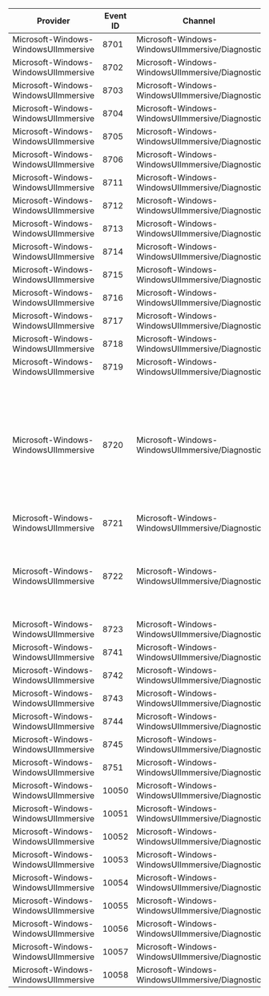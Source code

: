 Provider                              |  Event ID  |  Channel                                          |  Message
--------------------------------------|------------|---------------------------------------------------|-------------------------------------------------------------------------------------------------
Microsoft-Windows-WindowsUIImmersive  |  8701      |  Microsoft-Windows-WindowsUIImmersive/Diagnostic  |
Microsoft-Windows-WindowsUIImmersive  |  8702      |  Microsoft-Windows-WindowsUIImmersive/Diagnostic  |
Microsoft-Windows-WindowsUIImmersive  |  8703      |  Microsoft-Windows-WindowsUIImmersive/Diagnostic  |
Microsoft-Windows-WindowsUIImmersive  |  8704      |  Microsoft-Windows-WindowsUIImmersive/Diagnostic  |
Microsoft-Windows-WindowsUIImmersive  |  8705      |  Microsoft-Windows-WindowsUIImmersive/Diagnostic  |
Microsoft-Windows-WindowsUIImmersive  |  8706      |  Microsoft-Windows-WindowsUIImmersive/Diagnostic  |
Microsoft-Windows-WindowsUIImmersive  |  8711      |  Microsoft-Windows-WindowsUIImmersive/Diagnostic  |
Microsoft-Windows-WindowsUIImmersive  |  8712      |  Microsoft-Windows-WindowsUIImmersive/Diagnostic  |
Microsoft-Windows-WindowsUIImmersive  |  8713      |  Microsoft-Windows-WindowsUIImmersive/Diagnostic  |
Microsoft-Windows-WindowsUIImmersive  |  8714      |  Microsoft-Windows-WindowsUIImmersive/Diagnostic  |
Microsoft-Windows-WindowsUIImmersive  |  8715      |  Microsoft-Windows-WindowsUIImmersive/Diagnostic  |
Microsoft-Windows-WindowsUIImmersive  |  8716      |  Microsoft-Windows-WindowsUIImmersive/Diagnostic  |
Microsoft-Windows-WindowsUIImmersive  |  8717      |  Microsoft-Windows-WindowsUIImmersive/Diagnostic  |
Microsoft-Windows-WindowsUIImmersive  |  8718      |  Microsoft-Windows-WindowsUIImmersive/Diagnostic  |
Microsoft-Windows-WindowsUIImmersive  |  8719      |  Microsoft-Windows-WindowsUIImmersive/Diagnostic  |
Microsoft-Windows-WindowsUIImmersive  |  8720      |  Microsoft-Windows-WindowsUIImmersive/Diagnostic  |  The popup was registered with hwnd ({HWND}) with flags ({Flags}) and in process ({Process ID}).
Microsoft-Windows-WindowsUIImmersive  |  8721      |  Microsoft-Windows-WindowsUIImmersive/Diagnostic  |
Microsoft-Windows-WindowsUIImmersive  |  8722      |  Microsoft-Windows-WindowsUIImmersive/Diagnostic  |  The Popup ({HWND}) was dismissed because {Dismiss Reason}.
Microsoft-Windows-WindowsUIImmersive  |  8723      |  Microsoft-Windows-WindowsUIImmersive/Diagnostic  |
Microsoft-Windows-WindowsUIImmersive  |  8741      |  Microsoft-Windows-WindowsUIImmersive/Diagnostic  |
Microsoft-Windows-WindowsUIImmersive  |  8742      |  Microsoft-Windows-WindowsUIImmersive/Diagnostic  |
Microsoft-Windows-WindowsUIImmersive  |  8743      |  Microsoft-Windows-WindowsUIImmersive/Diagnostic  |
Microsoft-Windows-WindowsUIImmersive  |  8744      |  Microsoft-Windows-WindowsUIImmersive/Diagnostic  |
Microsoft-Windows-WindowsUIImmersive  |  8745      |  Microsoft-Windows-WindowsUIImmersive/Diagnostic  |
Microsoft-Windows-WindowsUIImmersive  |  8751      |  Microsoft-Windows-WindowsUIImmersive/Diagnostic  |
Microsoft-Windows-WindowsUIImmersive  |  10050     |  Microsoft-Windows-WindowsUIImmersive/Diagnostic  |
Microsoft-Windows-WindowsUIImmersive  |  10051     |  Microsoft-Windows-WindowsUIImmersive/Diagnostic  |
Microsoft-Windows-WindowsUIImmersive  |  10052     |  Microsoft-Windows-WindowsUIImmersive/Diagnostic  |
Microsoft-Windows-WindowsUIImmersive  |  10053     |  Microsoft-Windows-WindowsUIImmersive/Diagnostic  |
Microsoft-Windows-WindowsUIImmersive  |  10054     |  Microsoft-Windows-WindowsUIImmersive/Diagnostic  |
Microsoft-Windows-WindowsUIImmersive  |  10055     |  Microsoft-Windows-WindowsUIImmersive/Diagnostic  |
Microsoft-Windows-WindowsUIImmersive  |  10056     |  Microsoft-Windows-WindowsUIImmersive/Diagnostic  |
Microsoft-Windows-WindowsUIImmersive  |  10057     |  Microsoft-Windows-WindowsUIImmersive/Diagnostic  |
Microsoft-Windows-WindowsUIImmersive  |  10058     |  Microsoft-Windows-WindowsUIImmersive/Diagnostic  |